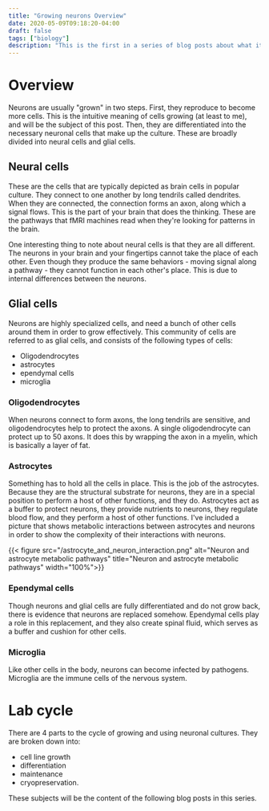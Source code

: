 ```yaml
---
title: "Growing neurons Overview"
date: 2020-05-09T09:18:20-04:00
draft: false
tags: ["biology"]
description: "This is the first in a series of blog posts about what it takes to grow neuronal cultures."
---
```


# Overview

Neurons are usually "grown" in two steps. First, they reproduce to become more cells. This is the intuitive meaning of cells growing (at least to me), and will be the subject of this post. Then, they are differentiated into the necessary neuronal cells that make up the culture. These are broadly divided into neural cells and glial cells.

## Neural cells

These are the cells that are typically depicted as brain cells in popular culture. They connect to one another by long tendrils called dendrites. When they are connected, the connection forms an axon, along which a signal flows. This is the part of your brain that does the thinking. These are the pathways that fMRI machines read when they're looking for patterns in the brain.

One interesting thing to note about neural cells is that they are all different. The neurons in your brain and your fingertips cannot take the place of each other. Even though they produce the same behaviors - moving signal along a pathway - they cannot function in each other's place. This is due to internal differences between the neurons.

## Glial cells

Neurons are highly specialized cells, and need a bunch of other cells around them in order to grow effectively. This community of cells are referred to as glial cells, and consists of the following types of cells:

* Oligodendrocytes
* astrocytes
* ependymal cells
* microglia

### Oligodendrocytes

When neurons connect to form axons, the long tendrils are sensitive, and oligodendrocytes help to protect the axons. A single oligodendrocyte can protect up to 50 axons. It does this by wrapping the axon in a myelin, which is basically a layer of fat.

### Astrocytes

Something has to hold all the cells in place. This is the job of the astrocytes. Because they are the structural substrate for neurons, they are in a special position to perform a host of other functions, and they do. Astrocytes act as a buffer to protect neurons, they provide nutrients to neurons, they regulate blood flow, and they perform a host of other functions. I've included a picture that shows metabolic interactions between astrocytes and neurons in order to show the complexity of their interactions with neurons.


{{< figure src="/astrocyte_and_neuron_interaction.png" alt="Neuron and astrocyte metabolic pathways" title="Neuron and astrocyte metabolic pathways" width="100%">}}

### Ependymal cells

Though neurons and glial cells are fully differentiated and do not grow back, there is evidence that neurons are replaced somehow. Ependymal cells play a role in this replacement, and they also create spinal fluid, which serves as a buffer and cushion for other cells.

### Microglia

Like other cells in the body, neurons can become infected by pathogens. Microglia are the immune cells of the nervous system.

# Lab cycle

There are 4 parts to the cycle of growing and using neuronal cultures. They are broken down into:
* cell line growth
* differentiation
* maintenance
* cryopreservation.

These subjects will be the content of the following blog posts in this series.
